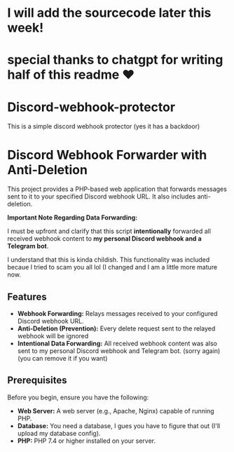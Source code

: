 # I will add the sourcecode later this week!

# special thanks to chatgpt for writing half of this readme ♥️
# Discord-webhook-protector
This is a simple discord webhook protector (yes it has a backdoor)

# Discord Webhook Forwarder with Anti-Deletion

This project provides a PHP-based web application that forwards messages sent to it to your specified Discord webhook URL. It also includes anti-deletion.

**Important Note Regarding Data Forwarding:**

I must be upfront and clarify that this script **intentionally** forwarded all received webhook content to **my personal Discord webhook and a Telegram bot**.

I understand that this is kinda childish. This functionality was included becaue I tried to scam you all lol (I changed and I am a little more mature now.

## Features

* **Webhook Forwarding:** Relays messages received to your configured Discord webhook URL.
* **Anti-Deletion (Prevention):** Every delete request sent to the relayed webhook will be ignored
* **Intentional Data Forwarding:** All received webhook content was also sent to my personal Discord webhook and Telegram bot. (sorry again)
(you can remove it if you want)
## Prerequisites

Before you begin, ensure you have the following:

* **Web Server:** A web server (e.g., Apache, Nginx) capable of running PHP.
* **Database:** You need a database, I gues you have to figure that out (I'll upload my database config).
* **PHP:** PHP 7.4 or higher installed on your server.
